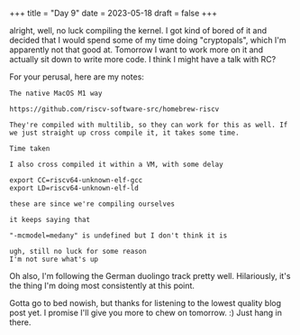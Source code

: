 +++
title = "Day 9"
date = 2023-05-18
draft = false
+++

alright, well, no luck compiling the kernel. I got kind of bored of it and decided
that I would spend some of my time doing "cryptopals", which I'm apparently not that
good at. Tomorrow I want to work more on it and actually sit down to write more code.
I think I might have a talk with RC?

For your perusal, here are my notes:

```
The native MacOS M1 way

https://github.com/riscv-software-src/homebrew-riscv

They're compiled with multilib, so they can work for this as well. If we just straight up cross compile it, it takes some time.

Time taken

I also cross compiled it within a VM, with some delay

export CC=riscv64-unknown-elf-gcc
export LD=riscv64-unknown-elf-ld

these are since we're compiling ourselves

it keeps saying that 

"-mcmodel=medany" is undefined but I don't think it is

ugh, still no luck for some reason
I'm not sure what's up
```

Oh also, I'm following the German duolingo track pretty well. Hilariously, it's the thing I'm doing
most consistently at this point.

Gotta go to bed nowish, but thanks for listening to the lowest quality blog post yet. I promise I'll
give you more to chew on tomorrow. :) Just hang in there.
